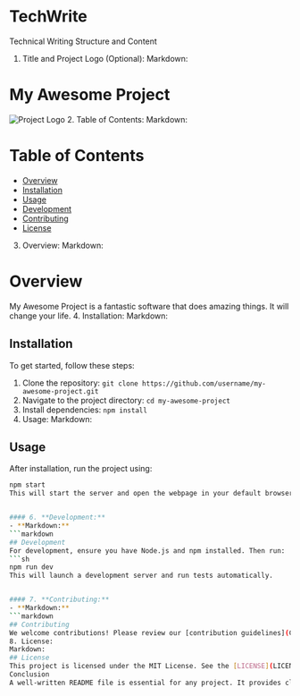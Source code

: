# TechWrite
Technical Writing
Structure and Content
1. Title and Project Logo (Optional):
Markdown:
# My Awesome Project
![Project Logo](path/to/logo.png)
2. Table of Contents:
Markdown:
# Table of Contents
- [Overview](#overview)
- [Installation](#installation)
- [Usage](#usage)
- [Development](#development)
- [Contributing](#contributing)
- [License](#license)
3. Overview:
Markdown:
# Overview
My Awesome Project is a fantastic software that does amazing things. It will change your life.
4. Installation:
Markdown:
## Installation
To get started, follow these steps:
1. Clone the repository: `git clone https://github.com/username/my-awesome-project.git`
2. Navigate to the project directory: `cd my-awesome-project`
3. Install dependencies: `npm install`
5. Usage:
Markdown:
## Usage
After installation, run the project using:
```sh
npm start
This will start the server and open the webpage in your default browser.


#### 6. **Development:**
- **Markdown:**
```markdown
## Development
For development, ensure you have Node.js and npm installed. Then run:
```sh
npm run dev
This will launch a development server and run tests automatically.


#### 7. **Contributing:**
- **Markdown:**
```markdown
## Contributing
We welcome contributions! Please review our [contribution guidelines](CONTRIBUTING.md) before submitting a pull request.
8. License:
Markdown:
## License
This project is licensed under the MIT License. See the [LICENSE](LICENSE) file for details.
Conclusion
A well-written README file is essential for any project. It provides clarity to users, contributors, and potential collaborators. By following the structure and syntax provided, you ensure your project is accessible and well-documented. Remember, the purpose of the README is to make your project's information quickly discoverable and understandable.



